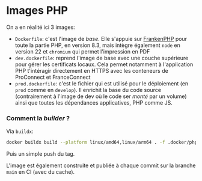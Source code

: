 # Images PHP

On a en réalité ici 3 images:
- `Dockerfile`: c'est l'image de _base_. Elle s'appuie sur [FrankenPHP](https://frankenphp.dev/) pour toute la partie
PHP, en version 8.3, mais intègre également `node` en version 22 et `chromium` qui permet l'impression en PDF
- `dev.dockerfile`: reprend l'image de base avec une couche supérieure pour gérer les certificats locaux. Cela permet
notamment à l'application PHP t'intéragir directement en HTTPS avec les conteneurs de ProConnect et FranceConnect
- `prod.dockerfile`: c'est le fichier qui est utilisé pour le déploiement (en `prod` comme en `develop`). Il enrichit la
base du code source (contrairement à l'image de dev où le code ser _monté_ par un volume) ainsi que toutes les
dépendances applicatives, PHP comme JS.


### Comment la _builder_ ?

Via `buildx`:

```bash
docker buildx build --platform linux/amd64,linux/arm64 . -f .docker/php/Dockerfile -t pierrelemee/mij-frankenphp
```

Puis un simple push du tag.

L'image est également construite et publiée à chaque commit sur la branche `main` en CI (avec du cache).